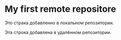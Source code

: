 # My first remote repositore

Это страка добавленно в локальном репозитории.

Эта строка добавлена в удалённом репозитории.
